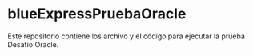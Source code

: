 # blueExpressPruebaOracle
Este repositorio contiene los archivo y el código para ejecutar la prueba Desafío Oracle.
